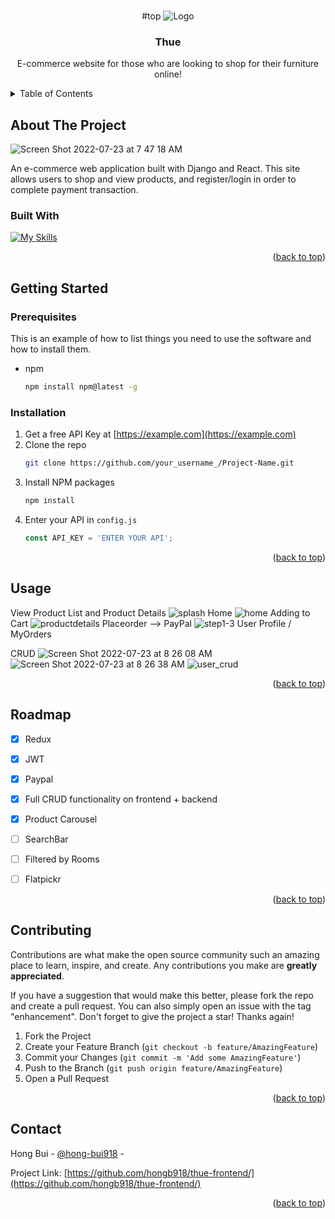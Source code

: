 <!-- PROJECT LOGO -->
<br />
<div align="center">

#top
![Logo](https://user-images.githubusercontent.com/95890211/180608013-ed2fa817-9498-414a-8b1a-a00e5f993718.png)
    
  

  <h3 align="center">Thue</h3>

  <p align="center">
    E-commerce website for those who are looking to shop for their furniture online!
  </p>
</div>



<!-- TABLE OF CONTENTS -->
<details>
  <summary>Table of Contents</summary>
  <ol>
    <li>
      <a href="#about-the-project">About The Project</a>
      <ul>
        <li><a href="#built-with">Built With</a></li>
      </ul>
    </li>
    <li>
      <a href="#getting-started">Getting Started</a>
      <ul>
        <li><a href="#prerequisites">Prerequisites</a></li>
        <li><a href="#installation">Installation</a></li>
      </ul>
    </li>
    <li><a href="#usage">Usage</a></li>
    <li><a href="#roadmap">Roadmap</a></li>
    <li><a href="#contributing">Contributing</a></li>
    <li><a href="#contact">Contact</a></li>
    
  </ol>
</details>



<!-- ABOUT THE PROJECT -->
## About The Project



![Screen Shot 2022-07-23 at 7 47 18 AM](https://user-images.githubusercontent.com/95890211/180607331-f8cfa007-fe62-48e3-95bd-439d50f97aff.png)

An e-commerce web application built with Django and React. This site allows users to shop and view products, and register/login in order to complete payment transaction.  

### Built With



[![My Skills](https://skills.thijs.gg/icons?i=python,react,django,postgres)](https://skills.thijs.gg)

<p align="right">(<a href="#top">back to top</a>)</p>



<!-- GETTING STARTED -->
## Getting Started


### Prerequisites

This is an example of how to list things you need to use the software and how to install them.
* npm
  ```sh
  npm install npm@latest -g
  ```

### Installation

1. Get a free API Key at [https://example.com](https://example.com)
2. Clone the repo
   ```sh
   git clone https://github.com/your_username_/Project-Name.git
   ```
3. Install NPM packages
   ```sh
   npm install
   ```
4. Enter your API in `config.js`
   ```js
   const API_KEY = 'ENTER YOUR API';
   ```

<p align="right">(<a href="#top">back to top</a>)</p>



<!-- USAGE EXAMPLES -->
## Usage

View Product List and Product Details
![splash](https://user-images.githubusercontent.com/95890211/180605938-5e521f3e-c5c4-445a-bee7-9716223072d3.gif)
Home
![home](https://user-images.githubusercontent.com/95890211/180614653-3b6cc8e5-4cdd-44e4-b90e-91eb953326bb.gif)
Adding to Cart 
![productdetails](https://user-images.githubusercontent.com/95890211/180614666-ee733c2c-87f4-41e3-b88f-fcd3c374d37c.gif)
Placeorder --> PayPal
![step1-3](https://user-images.githubusercontent.com/95890211/180614673-09aeb461-2ced-4278-98e4-f51e24ed4819.gif)
User Profile / MyOrders 

CRUD
![Screen Shot 2022-07-23 at 8 26 08 AM](https://user-images.githubusercontent.com/95890211/180607369-faaa61a1-7687-408c-a05b-201ebad7a0d7.png)
![Screen Shot 2022-07-23 at 8 26 38 AM](https://user-images.githubusercontent.com/95890211/180607374-b3290819-bf6f-44c9-91bb-17240def20d3.png)
![user_crud](https://user-images.githubusercontent.com/95890211/180607380-80f96b73-4b79-4b35-9175-df2b5bc22929.gif)




<p align="right">(<a href="#top">back to top</a>)</p>



<!-- ROADMAP -->
## Roadmap
- [x] Redux
- [x] JWT
- [x] Paypal
- [x] Full CRUD functionality on frontend + backend
- [x] Product Carousel
- [ ] SearchBar
- [ ] Filtered by Rooms
- [ ] Flatpickr



<p align="right">(<a href="#top">back to top</a>)</p>



<!-- CONTRIBUTING -->
## Contributing

Contributions are what make the open source community such an amazing place to learn, inspire, and create. Any contributions you make are **greatly appreciated**.

If you have a suggestion that would make this better, please fork the repo and create a pull request. You can also simply open an issue with the tag "enhancement".
Don't forget to give the project a star! Thanks again!

1. Fork the Project
2. Create your Feature Branch (`git checkout -b feature/AmazingFeature`)
3. Commit your Changes (`git commit -m 'Add some AmazingFeature'`)
4. Push to the Branch (`git push origin feature/AmazingFeature`)
5. Open a Pull Request

<p align="right">(<a href="#top">back to top</a>)</p>


<!-- CONTACT -->
## Contact

Hong Bui - [@hong-bui918]([https://www.linkedin.com/in/hong-bui918/]) - 

Project Link: [https://github.com/hongb918/thue-frontend/](https://github.com/hongb918/thue-frontend/)

<p align="right">(<a href="#top">back to top</a>)</p>
